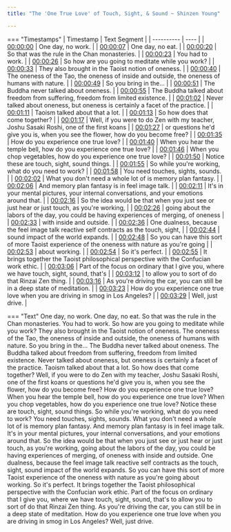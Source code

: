 ```yaml
---
title: "The 'One True Love' of Touch, Sight, & Sound ~ Shinzen Young"

---
```

=== "Timestamps"
    | Timestamp | Text Segment |
    | ---------- | ----  |
    | [00:00:00](https://www.youtube.com/watch?v=9YgJrjqmrsE&t=0) |  One day, no work. |
    | [00:00:07](https://www.youtube.com/watch?v=9YgJrjqmrsE&t=7) |  One day, no eat. |
    | [00:00:20](https://www.youtube.com/watch?v=9YgJrjqmrsE&t=20) |  So that was the rule in the Chan monasteries. |
    | [00:00:23](https://www.youtube.com/watch?v=9YgJrjqmrsE&t=23) |  You had to work. |
    | [00:00:26](https://www.youtube.com/watch?v=9YgJrjqmrsE&t=26) |  So how are you going to meditate while you work? |
    | [00:00:33](https://www.youtube.com/watch?v=9YgJrjqmrsE&t=33) |  They also brought in the Taoist notion of oneness. |
    | [00:00:40](https://www.youtube.com/watch?v=9YgJrjqmrsE&t=40) |  The oneness of the Tao, the oneness of inside and outside, the oneness of humans with nature. |
    | [00:00:49](https://www.youtube.com/watch?v=9YgJrjqmrsE&t=49) |  So you bring in the... |
    | [00:00:51](https://www.youtube.com/watch?v=9YgJrjqmrsE&t=51) |  The Buddha never talked about oneness. |
    | [00:00:55](https://www.youtube.com/watch?v=9YgJrjqmrsE&t=55) |  The Buddha talked about freedom from suffering, freedom from limited existence. |
    | [00:01:02](https://www.youtube.com/watch?v=9YgJrjqmrsE&t=62) |  Never talked about oneness, but oneness is certainly a facet of the practice. |
    | [00:01:11](https://www.youtube.com/watch?v=9YgJrjqmrsE&t=71) |  Taoism talked about that a lot. |
    | [00:01:13](https://www.youtube.com/watch?v=9YgJrjqmrsE&t=73) |  So how does that come together? |
    | [00:01:17](https://www.youtube.com/watch?v=9YgJrjqmrsE&t=77) |  Well, if you were to do Zen with my teacher, Joshu Sasaki Roshi, one of the first koans |
    | [00:01:27](https://www.youtube.com/watch?v=9YgJrjqmrsE&t=87) |  or questions he'd give you is, when you see the flower, how do you become free? |
    | [00:01:35](https://www.youtube.com/watch?v=9YgJrjqmrsE&t=95) |  How do you experience one true love? |
    | [00:01:40](https://www.youtube.com/watch?v=9YgJrjqmrsE&t=100) |  When you hear the temple bell, how do you experience one true love? |
    | [00:01:46](https://www.youtube.com/watch?v=9YgJrjqmrsE&t=106) |  When you chop vegetables, how do you experience one true love? |
    | [00:01:50](https://www.youtube.com/watch?v=9YgJrjqmrsE&t=110) |  Notice these are touch, sight, sound things. |
    | [00:01:55](https://www.youtube.com/watch?v=9YgJrjqmrsE&t=115) |  So while you're working, what do you need to work? |
    | [00:01:58](https://www.youtube.com/watch?v=9YgJrjqmrsE&t=118) |  You need touches, sights, sounds. |
    | [00:02:02](https://www.youtube.com/watch?v=9YgJrjqmrsE&t=122) |  What you don't need a whole lot of is memory plan fantasy. |
    | [00:02:06](https://www.youtube.com/watch?v=9YgJrjqmrsE&t=126) |  And memory plan fantasy is in feel image talk. |
    | [00:02:11](https://www.youtube.com/watch?v=9YgJrjqmrsE&t=131) |  It's in your mental pictures, your internal conversations, and your emotions around that. |
    | [00:02:16](https://www.youtube.com/watch?v=9YgJrjqmrsE&t=136) |  So the idea would be that when you just see or just hear or just touch, as you're working, |
    | [00:02:26](https://www.youtube.com/watch?v=9YgJrjqmrsE&t=146) |  going about the labors of the day, you could be having experiences of merging, of oneness |
    | [00:02:33](https://www.youtube.com/watch?v=9YgJrjqmrsE&t=153) |  with inside and outside. |
    | [00:02:36](https://www.youtube.com/watch?v=9YgJrjqmrsE&t=156) |  One dualness, because the feel image talk reactive self contracts as the touch, sight, |
    | [00:02:44](https://www.youtube.com/watch?v=9YgJrjqmrsE&t=164) |  sound impact of the world expands. |
    | [00:02:48](https://www.youtube.com/watch?v=9YgJrjqmrsE&t=168) |  So you can have this sort of more Taoist experience of the oneness with nature as you're going |
    | [00:02:53](https://www.youtube.com/watch?v=9YgJrjqmrsE&t=173) |  about working. |
    | [00:02:54](https://www.youtube.com/watch?v=9YgJrjqmrsE&t=174) |  So it's perfect. |
    | [00:02:55](https://www.youtube.com/watch?v=9YgJrjqmrsE&t=175) |  It brings together the Taoist philosophical perspective with the Confucian work ethic. |
    | [00:03:06](https://www.youtube.com/watch?v=9YgJrjqmrsE&t=186) |  Part of the focus on ordinary that I give you, where we have touch, sight, sound, that's |
    | [00:03:12](https://www.youtube.com/watch?v=9YgJrjqmrsE&t=192) |  to allow you to sort of do that Rinzai Zen thing. |
    | [00:03:16](https://www.youtube.com/watch?v=9YgJrjqmrsE&t=196) |  As you're driving the car, you can still be in a deep state of meditation. |
    | [00:03:23](https://www.youtube.com/watch?v=9YgJrjqmrsE&t=203) |  How do you experience one true love when you are driving in smog in Los Angeles? |
    | [00:03:29](https://www.youtube.com/watch?v=9YgJrjqmrsE&t=209) |  Well, just drive. |

=== "Text"
     One day, no work. One day, no eat. So that was the rule in the Chan monasteries. You had to work. So how are you going to meditate while you work? They also brought in the Taoist notion of oneness. The oneness of the Tao, the oneness of inside and outside, the oneness of humans with nature. So you bring in the... The Buddha never talked about oneness. The Buddha talked about freedom from suffering, freedom from limited existence. Never talked about oneness, but oneness is certainly a facet of the practice. Taoism talked about that a lot. So how does that come together? Well, if you were to do Zen with my teacher, Joshu Sasaki Roshi, one of the first koans or questions he'd give you is, when you see the flower, how do you become free? How do you experience one true love? When you hear the temple bell, how do you experience one true love? When you chop vegetables, how do you experience one true love? Notice these are touch, sight, sound things. So while you're working, what do you need to work? You need touches, sights, sounds. What you don't need a whole lot of is memory plan fantasy. And memory plan fantasy is in feel image talk. It's in your mental pictures, your internal conversations, and your emotions around that. So the idea would be that when you just see or just hear or just touch, as you're working, going about the labors of the day, you could be having experiences of merging, of oneness with inside and outside. One dualness, because the feel image talk reactive self contracts as the touch, sight, sound impact of the world expands. So you can have this sort of more Taoist experience of the oneness with nature as you're going about working. So it's perfect. It brings together the Taoist philosophical perspective with the Confucian work ethic. Part of the focus on ordinary that I give you, where we have touch, sight, sound, that's to allow you to sort of do that Rinzai Zen thing. As you're driving the car, you can still be in a deep state of meditation. How do you experience one true love when you are driving in smog in Los Angeles? Well, just drive.